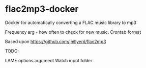 # flac2mp3-docker
Docker for automatically converting a FLAC music library to mp3

Frequency arg - how often to check for new music. Crontab format

Based upon https://github.com/jhillyerd/flac2mp3

TODO:

LAME options argument
Watch input folder
